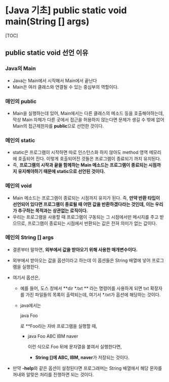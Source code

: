 #  [Java 기초] public static void main(String [] args)

[TOC]

## **public static void 선언 이유**

### **Java의 Main**

- Java는 Main에서 시작해서 Main에서 끝난다
- Main은 여러 클래스와 연결될 수 있는 중심부의 역할이다.

 

### **매인의 public**

- Main을 실행하는데 있어, Main에서는 다른 클래스의 메소드 등을 호출해야하는데, 막상 Main 자체가 다른 곳에서 접근을 허용하지 않는다면 문제가 생길 수 밖에 없어 Main의 접근제한자를 **public**으로 선언한 것이다.

 

### **메인의 static**

- static은 프로그램이 시작하면 따로 인스턴스화 하지 않아도 method 영역 메모리에 호출되어 진다. 이렇게 호출되어진 것들은 프로그램이 종료되기 까지 유지된다.
- 즉, **프로그램의 시작과 끝을 함께하는 Main 메소드는 프로그램이 종료되는 시점까지 유지해야하기 때문에 static으로 선언된 것이다.**

 

### **메인의 void**

- Main 메소드는 프로그램이 종료되는 시점까지 유지가 된다. 즉, **만약 반환 타입이 선언되어 있다면 프로그램이 종료될 때 어떤 값을 반환하겠다라는 것인데, 이는 우리가 추구하는 목적과는 상관없는 로직이다.**
- 우리는 프로그램을 사용할 때 프로그램이 구동되는 그 시점에서만 메시지를 주고 받으므로, 프로그램이 종료되는 시점에서 반환되는 값은 전혀 의미가 없는 값이다.



### **메인의 String [] args**

- 결론부터 말하면, **외부에서 값을 받아오기 위해 사용한 매개변수이다.**

- 외부에서 받아오는 값을 옵션이라고 하는데 이 옵션들은 String 배열에 넣어 프로그램을 실행한다.

- 여기서 옵션은,

  - 예를 들어, 도스 창에서 **dir \*.txt ** 라는 명령어를 사용하게 되면 txt 확장자를 가진 파일들의 목록이 출력되는데, 여기서 *.txt가 옵션에 해당하는 것이다.

  - java에서는

     

    java Foo

     

    로 **Foo라는 자바 프로그램을 실행할 때,

    - java Foo ABC IBM naver

       

      이런 식으로 Foo 뒤에 문자열을 붙여서 실행한다면,

      - **String []에 ABC, IBM, naver**가 저장되는 것이다.

- 만약 **-help**와 같은 옵션이 설정된다면 프로그래머는 String 배열에서 해당 문자를 꺼내와 알맞은 처리를 진행하면 되는 것이다.